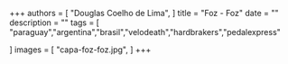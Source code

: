 +++
authors = [
    "Douglas Coelho de Lima",
]
title = "Foz - Foz"
date = ""
description = ""
tags = [
    "paraguay","argentina","brasil","velodeath","hardbrakers","pedalexpress"

]
images = [
    "capa-foz-foz.jpg",
]
+++

<!-- Nos juntamos em Foz do Iguaçu um dia antes, já que éramos de outras cidades e até país, para organizar nossas bolsas e bicicletas: cinco fixas, uma single speed e uma gravel. Partimos um pouco tarde, atravessando a Ponte da Amizade em direção a Assunção com o sol castigando e muito vento. Esse foi o clima de toda a viagem, sem uma gota de chuva. -->
